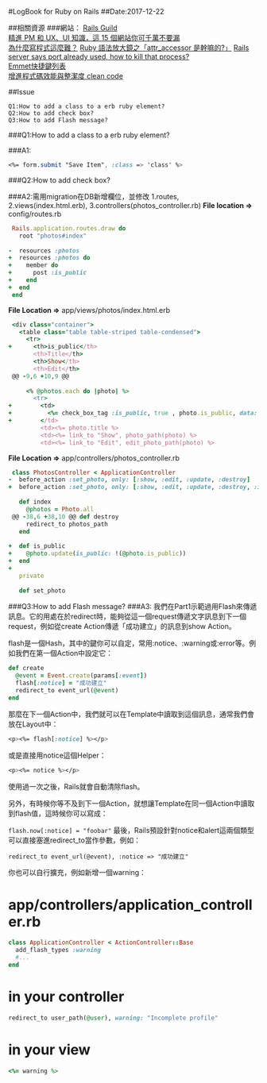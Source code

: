 #LogBook for Ruby on Rails
##Date:2017-12-22

##相關資源
###網站：
[Rails Guild](https://rails.ruby.tw/form_helpers.html)   
[精進 PM 和 UX、UI 知識，這 15 個網站你可千萬不要漏](https://buzzorange.com/techorange/2017/12/18/learning-source-for-pm-ux-ui/)   
[為什麼寫程式這麼難？](https://buzzorange.com/techorange/2017/12/19/learn-coding-4-steps/)
[Ruby 語法放大鏡之「attr_accessor 是幹嘛的?」](https://kaochenlong.com/2015/03/21/attr_accessor/)
[Rails server says port already used, how to kill that process?
](https://stackoverflow.com/questions/4473229/rails-server-says-port-already-used-how-to-kill-that-process)     
[Emmet快捷鍵列表](https://docs.emmet.io/cheat-sheet/)        
[增進程式碼效能與整潔度 clean code](https://www.tenlong.com.tw/products/9780132350884)

##Issue
~~~
Q1:How to add a class to a erb ruby element? 
Q2:How to add check box?
Q3:How to add Flash message?

~~~


###Q1:How to add a class to a erb ruby element? 

###A1:
~~~css
<%= form.submit "Save Item", :class => 'class' %>
~~~

###Q2:How to add check box?

###A2:需用migration在DB新增欄位，並修改 1.routes, 2.views(index.html.erb), 3.controllers(photos_controller.rb)
**File location =>** config/routes.rb        

~~~ruby
 Rails.application.routes.draw do
   root "photos#index"
   
-  resources :photos
+  resources :photos do
+    member do
+      post :is_public
+    end
+  end
 end
~~~

**File Location =>** app/views/photos/index.html.erb

~~~ruby
 <div class="container">
   <table class="table table-striped table-condensed">
     <tr>
+      <th>is_public</th>
       <th>Title</th>
       <th>Show</th>
       <th>Edit</th>
 @@ -9,6 +10,9 @@
 
     <% @photos.each do |photo| %>
       <tr>
+        <td>
+          <%= check_box_tag :is_public, true , photo.is_public, data: { url: is_public_photo_path(photo), method: :post, remote: true } %>
+        </td>
         <td><%= photo.title %>
         <td><%= link_to "Show", photo_path(photo) %>
         <td><%= link_to "Edit", edit_photo_path(photo) %>
~~~

**File Location =>** app/controllers/photos_controller.rb

~~~ruby
 class PhotosController < ApplicationController
-  before_action :set_photo, only: [:show, :edit, :update, :destroy]
+  before_action :set_photo, only: [:show, :edit, :update, :destroy, :is_public]
 
   def index
     @photos = Photo.all
 @@ -38,6 +38,10 @@ def destroy
     redirect_to photos_path
   end
 
+  def is_public
+    @photo.update(is_public: !(@photo.is_public))
+  end
+
   private
 
   def set_photo
~~~


###Q3:How to add Flash message?
###A3:
我們在Part1示範過用Flash來傳遞訊息。它的用處在於redirect時，能夠從這一個request傳遞文字訊息到下一個request，例如從create Action傳遞「成功建立」的訊息到show Action。

flash是一個Hash，其中的鍵你可以自定，常用:notice、:warning或:error等。例如我們在第一個Action中設定它：

```ruby
def create
  @event = Event.create(params[:event])
  flash[:notice] = "成功建立"
  redirect_to event_url(@event)
end
```
那麼在下一個Action中，我們就可以在Template中讀取到這個訊息，通常我們會放在Layout中：

```css
<p><%= flash[:notice] %></p>
```

或是直接用notice這個Helper：

```css
<p><%= notice %></p>
```

使用過一次之後，Rails就會自動清除flash。

另外，有時候你等不及到下一個Action，就想讓Template在同一個Action中讀取到flash值，這時候你可以寫成：

```flash.now[:notice] = "foobar"```
最後，Rails預設針對notice和alert這兩個類型可以直接塞進redirect_to當作參數，例如：
```
redirect_to event_url(@event), :notice => "成功建立"
```
你也可以自行擴充，例如新增一個warning：

# app/controllers/application_controller.rb
```ruby
class ApplicationController < ActionController::Base
  add_flash_types :warning
  #...
end
```

# in your controller
```ruby
redirect_to user_path(@user), warning: "Incomplete profile"
```

# in your view
```ruby
<%= warning %>
```